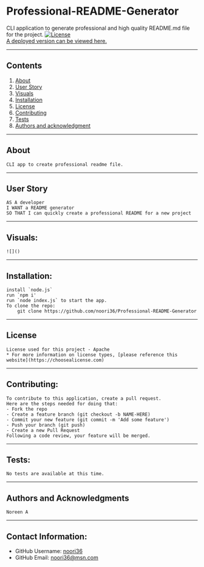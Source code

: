# Professional-README-Generator
  CLI application to generate professional and high quality README.md file for the project.
  [![License](https://img.shields.io/badge/License-Apache%202.0-blue.svg)](https://opensource.org/licenses/Apache-2.0)
  <br>[A deployed version can be viewed here.](https://github.com/noori36/Professional-README-Generator)
  
  ---
  ## Contents
  1. [About](#about)
  2. [User Story](#user%20story)
  3. [Visuals](#visuals)
  4. [Installation](#installation)
  5. [License](#license)
  6. [Contributing](#contributing)
  7. [Tests](#tests)
  8. [Authors and acknowledgment](#authors%20and%20acknowledgment)
  ---
  ## About
    CLI app to create professional readme file.
  ---
  ## User Story
  ```
  AS A developer
  I WANT a README generator
  SO THAT I can quickly create a professional README for a new project
  ```
    
  ---
  ## Visuals:
    ![]()
  ---
  ## Installation:
    install `node.js` 
    run `npm i'
    run `node index.js` to start the app.
    To clone the repo:
        git clone https://github.com/noori36/Professional-README-Generator
    
  ---
  ## License
    License used for this project - Apache
    * For more information on license types, [please reference this website](https://choosealicense.com)
  ---
  ## Contributing:
    
    To contribute to this application, create a pull request.
    Here are the steps needed for doing that:
    - Fork the repo
    - Create a feature branch (git checkout -b NAME-HERE)
    - Commit your new feature (git commit -m 'Add some feature')
    - Push your branch (git push)
    - Create a new Pull Request
    Following a code review, your feature will be merged.
  ---
  ## Tests:
    No tests are available at this time.
  ---
  ## Authors and Acknowledgments
    Noreen A
  ---
  ## Contact Information:
  * GitHub Username: [noori36](https://github.com/noori36)
  * GitHub Email: noori36@msn.com
